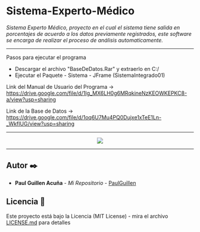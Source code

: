 # Sistema-Experto-Médico

_Sistema Experto Médico, proyecto en el cual el sistema tiene salida en porcentajes de acuerdo a los datos previamente registrados, este software se encarga de 
realizar el proceso de análisis automaticamente._

---

Pasos para ejecutar el programa
 * Descargar el archivo "BaseDeDatos.Rar" y extraerlo en C:/ 
 * Ejecutar el Paquete - Sistema - JFrame (SistemaIntegrado01) 

Link del Manual de Usuario del Programa -> https://drive.google.com/file/d/1Ig_MX6LH0g6MRqkineNzKEOWKEPKC8-a/view?usp=sharing

Link de la Base de Datos -> https://drive.google.com/file/d/1oq6U7Mu4PQ0Dujxe1xTeE1Ln-_WkfIUG/view?usp=sharing

---

<p align="center">
  <img src="https://i.postimg.cc/2SCpPycN/probando.png"/>
</p>

---

## Autor ✒️

* **Paul Guillen Acuña** - *Mi Repositorio* - [PaulGuillen](https://github.com/PaulGuillen?tab=repositories)

## Licencia 📄

Este proyecto está bajo la Licencia (MIT License) - mira el archivo [LICENSE.md](LICENSE.md) para detalles

